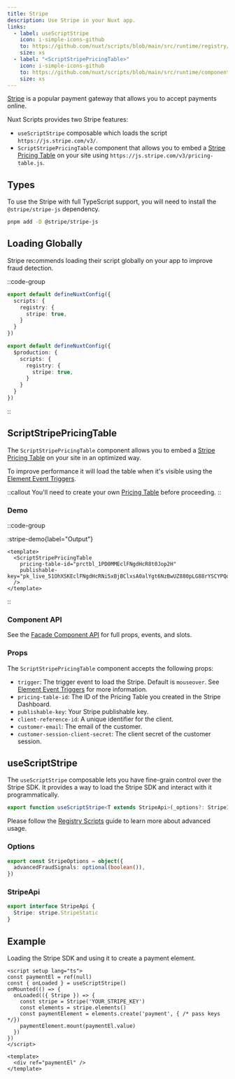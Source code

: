 ```yaml
---
title: Stripe
description: Use Stripe in your Nuxt app.
links:
  - label: useScriptStripe
    icon: i-simple-icons-github
    to: https://github.com/nuxt/scripts/blob/main/src/runtime/registry/stripe.ts
    size: xs
  - label: "<ScriptStripePricingTable>"
    icon: i-simple-icons-github
    to: https://github.com/nuxt/scripts/blob/main/src/runtime/components/ScriptStripePricingTable.vue
    size: xs
---
```


[Stripe](https://stripe.com) is a popular payment gateway that allows you to accept payments online.

Nuxt Scripts provides two Stripe features:
- `useScriptStripe` composable which loads the script `https://js.stripe.com/v3/`.
- `ScriptStripePricingTable` component that allows you to embed a [Stripe Pricing Table](https://docs.stripe.com/payments/checkout/pricing-table) on your site using `https://js.stripe.com/v3/pricing-table.js`.

## Types

To use the Stripe with full TypeScript support, you will need
to install the `@stripe/stripe-js` dependency.

```bash
pnpm add -D @stripe/stripe-js
```

## Loading Globally

Stripe recommends loading their script globally on your app to improve fraud detection.

::code-group

```ts [Always enabled]
export default defineNuxtConfig({
  scripts: {
    registry: {
      stripe: true,
    }
  }
})
```

```ts [Production only]
export default defineNuxtConfig({
  $production: {
    scripts: {
      registry: {
        stripe: true,
      }
    }
  }
})
```

::


## ScriptStripePricingTable

The `ScriptStripePricingTable` component allows you to embed a [Stripe Pricing Table](https://docs.stripe.com/payments/checkout/pricing-table) on your site
in an optimized way.

To improve performance it will load the table when it's visible using the [Element Event Triggers](/docs/guides/script-triggers#element-event-triggers).

::callout
You'll need to create your own [Pricing Table](https://dashboard.stripe.com/pricing-tables) before proceeding.
::

### Demo

::code-group

:stripe-demo{label="Output"}

```vue [Input]
<template>
  <ScriptStripePricingTable
    pricing-table-id="prctbl_1PD0MMEclFNgdHcR8t0Jop2H"
    publishable-key="pk_live_51OhXSKEclFNgdHcRNi5xBjBClxsA0alYgt6NzBwUZ880pLG88rYSCYPQqpzM3TedzNYu5g2AynKiPI5QVLYSorLJ002iD4VZIB"
  />
</template>
```

::

### Component API

See the [Facade Component API](/docs/guides/facade-components#facade-components-api) for full props, events, and slots.

### Props

The `ScriptStripePricingTable` component accepts the following props:

- `trigger`: The trigger event to load the Stripe. Default is `mouseover`. See [Element Event Triggers](/docs/guides/script-triggers#element-event-triggers) for more information.
- `pricing-table-id`: The ID of the Pricing Table you created in the Stripe Dashboard.
- `publishable-key`: Your Stripe publishable key.
- `client-reference-id`: A unique identifier for the client.
- `customer-email`: The email of the customer.
- `customer-session-client-secret`: The client secret of the customer session.


## useScriptStripe

The `useScriptStripe` composable lets you have fine-grain control over the Stripe SDK. It provides a way to load the Stripe SDK and interact with it programmatically.

```ts
export function useScriptStripe<T extends StripeApi>(_options?: StripeInput) {}
```

Please follow the [Registry Scripts](/docs/guides/registry-scripts) guide to learn more about advanced usage.

### Options

```ts
export const StripeOptions = object({
  advancedFraudSignals: optional(boolean()),
})
```

### StripeApi

```ts
export interface StripeApi {
  Stripe: stripe.StripeStatic
}
```

## Example

Loading the Stripe SDK and using it to create a payment element.

```vue
<script setup lang="ts">
const paymentEl = ref(null)
const { onLoaded } = useScriptStripe()
onMounted(() => {
  onLoaded(({ Stripe }) => {
    const stripe = Stripe('YOUR_STRIPE_KEY')
    const elements = stripe.elements()
    const paymentElement = elements.create('payment', { /* pass keys */})
    paymentElement.mount(paymentEl.value)
  })
})
</script>

<template>
  <div ref="paymentEl" />
</template>
```
